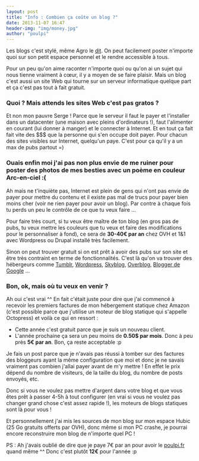 ```yaml
---
layout: post
title: "Info : Combien ça coûte un blog ?"
date: 2013-11-07 16:47
header-img: "img/money.jpg"
author: "poulpi"
---
```


Les blogs c'est stylé, même Agro le [dit](http://www.athensprogramme.com/catalog/show/1319). 
On peut facilement poster n'importe quoi sur son petit espace personnel et le rendre accessible à tous.

Pour un peu qu'on aime raconter n'importe quoi ou qu'on ai un sujet qui nous tienne vraiment à cœur,
 il y a moyen de se faire plaisir. Mais un blog c'est aussi un site Web qui tourne sur un serveur 
 informatique quelque part et ça c'est pas tout à fait gratuit.

### Quoi ? Mais attends les sites Web c'est pas gratos ?

Et non mon pauvre Serge ! Parce que le serveur il faut le payer et l'installer dans un datacenter 
(une maison avec pleins d'ordinateurs !), faut l'alimenter en courant (lui donner à manger) et le 
connecter à Internet. Et en tout ça fait fait vite des $$$ que la personne qui s'en occupe doit payer. 
Pour chacun des sites visibles sur Internet, quelqu'un paye. C'est pour ça qu'il y a un max de pubs partout =)

### Ouais enfin moi j'ai pas non plus envie de me ruiner pour poster des photos de mes besties avec un poème en couleur Arc-en-ciel :(

Ah mais ne t'inquiète pas, Internet est plein de gens qui n'ont pas envie de payer pour mettre du 
contenu et il existe pas mal de trucs pour payer bien moins cher (voir ne rien payer pour avoir un blog). 
Par contre à chaque fois tu perds un peu le contrôle de ce que tu veux faire ...

Pour faire très court, si tu veux être maître de ton blog (en gros pas de pubs, tu veux mettre les 
couleurs que tu veux et faire des modifications pour le personnaliser à fond), ce sera de **30-40€ par an** 
chez OVH et 1&1 avec Wordpress ou Drupal installé très facilement.

Sinon on peut trouver gratuit si on est prêt à avoir des pubs sur son site et être très contraint en 
terme de fonctionnalités. C'est là qu'on va trouver des hébergeurs comme [Tumblr](http://www.tumblr.com), 
[Wordpress](http://www.wordpress.com), [Skyblog](http://www.skyrock.com/blog/), [Overblog](http://www.over-blog.com/), 
[Blogger de Google](http://www.blogger.com/) ...

### Bon, ok, mais où tu veux en venir ?

Ah oui c'est vrai ^^ En fait c'était juste pour dire que j'ai commencé à recevoir les premiers factures 
de mon hébergement statique chez Amazon (c'est possible parce que j'utilise un moteur de blog statique qui 
s'appelle Octopress) et voilà ce qui en ressort :

- Cette année c'est gratuit parce que je suis un nouveau client.
- L'année prochaine ça sera un peu moins de **0.50$ par mois**. Donc à peu près **5€ par an**. Bon, ça reste acceptable :p

Je fais un post parce que je n'avais pas réussi à tomber sur des factures des bloggeurs ayant la même configuration que 
moi et donc je ne savais vraiment pas combien j'allai payer avant de m'y mettre ! En effet le prix dépend du nombre de visiteurs, 
de la taille du blog, du nombre de posts envoyés, etc.

Donc si vous ne voulez pas mettre d'argent dans votre blog et que vous êtes prêt à passer 4-5h à 
tout configurer (en vrai si vous ne voulez pas changer grand chose c'est assez rapide !), les moteurs de blogs statiques sont là pour vous !

Et personnellement j'ai mis les sources de mon blog sur mon espace Hubic (25 Go gratuits offerts 
par OVH), donc même si mon PC crashe, je pourrai encore reconstruire mon blog de n'importe quel PC !

PS : Ah j'avais oublié de dire que je paye 7€ par an pour avoir le [poulpi.fr](http://www.poulpi.fr) quand même ^^ Donc c'est plutôt **12€** pour l'année :p
